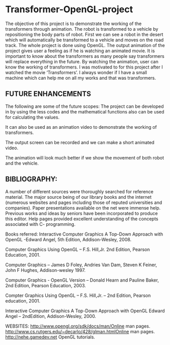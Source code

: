 # Transformer-OpenGL-project

The objective of this project is to demonstrate the working of the transformers through animation. The robot is transformed to a vehicle by repositioning the body parts of robot. First we can see a robot in the desert which will automatically be transformed to a vehicle and moves on the road track. The whole project is done using OpenGL.
The output animation of the project gives user a feeling as if he is watching an animated movie. It is important to know about the transformers as many people say transformers will replace everything in the future. By watching the animation, user can know the working of transformers.
I was motivated to for this project after I watched the movie ‘Transformers’. I always wonder if I have a small machine which can help me on all my works and that was transformers.



##  FUTURE ENHANCEMENTS

The following are some of the future scopes:
The project can be developed in by using the less codes and the mathematical functions also can be used for calculating the values.

It can also be used as an animation video to demonstrate the working of transformers.

The output screen can be recorded and we can make a short animated video.

The animation will look much better if we show the movement of both robot and the vehicle.

## BIBLIOGRAPHY:
A number of different sources were thoroughly searched for reference material. The major source being of our library books and the internet (numerous websites and pages including those of reputed universities and companies). Paper presentations available on the net were immense help. Previous works and ideas by seniors have been incorporated to produce this editor. Help pages provided excellent understanding of the concepts associated with C- programming.

Books referred:
Interactive Computer Graphics A Top-Down Approach with OpenGL -Edward Angel, 5th Edition, Addison-Wesley, 2008.

Computer Graphics Using OpenGL – F.S. Hill,Jr.  2nd Edition, Pearson Education, 2001.

Computer Graphics – James D Foley, Andries Van Dam, Steven K Feiner, John F Hughes,  Addison-wesley 1997.

Computer Graphics - OpenGL Version – Donald Hearn and Pauline Baker, 2nd Edition, Pearson Education, 2003.

Compter Graphics Using OpenGL – F.S. Hill,Jr. – 2nd Edition, Pearson education, 2001.

Interactive Computer Graphics A Top-Down Approach with OpenGL Edward Angel – 2ndEdition, Addison-Wesley, 2000.

WEBSITES:
http://www.opengl.org/sdk/docs/man/Online man pages.
http://www.cs.rutgers.edu/~decarlo/428/glman.htmlOnline man pages.
http://nehe.gamedev.net OpenGL tutorials.         